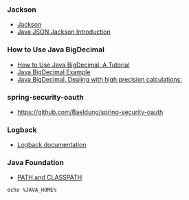### Jackson
+ [Jackson](https://github.com/FasterXML/jackson-docs)  
+ [Java JSON Jackson Introduction](http://www.studytrails.com/java/json/java-jackson-introduction/)  

### How to Use Java BigDecimal
+ [How to Use Java BigDecimal: A Tutorial](http://www.opentaps.org/docs/index.php/How_to_Use_Java_BigDecimal:_A_Tutorial)  
+ [Java BigDecimal Example](https://examples.javacodegeeks.com/core-java/math/bigdecimal-example/)  
+ [Java BigDecimal, Dealing with high precision calculations:](http://voidexception.weebly.com/java-bigdecimal---dealing-with-high-precision-calculations.html)  

### spring-security-oauth
+ https://github.com/Baeldung/spring-security-oauth

### Logback
+ [Logback documentation](https://logback.qos.ch/documentation.html)

### Java Foundation
+ [PATH and CLASSPATH](https://docs.oracle.com/javase/tutorial/essential/environment/paths.html)
```
echo %JAVA_HOME%
```
